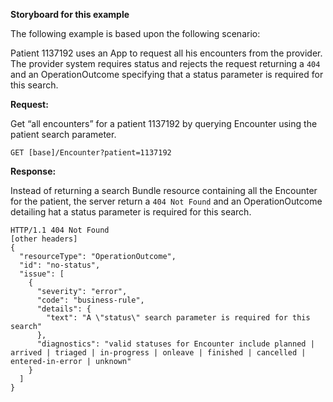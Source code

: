 
**Storyboard for this example**

The following example is based upon the following scenario:

Patient 1137192 uses an App to request all his encounters from the provider. The provider system requires status and rejects the request returning a `404` and an OperationOutcome specifying that a status parameter is required for this search.

**Request:**

Get “all encounters” for a patient 1137192 by querying Encounter using the patient search parameter.

    GET [base]/Encounter?patient=1137192

**Response:**

Instead of returning a search Bundle resource containing all the Encounter for the patient, the server return a `404 Not Found` and an OperationOutcome detailing hat a status parameter is required for this search.

    HTTP/1.1 404 Not Found
    [other headers]
    {
      "resourceType": "OperationOutcome",
      "id": "no-status",
      "issue": [
        {
          "severity": "error",
          "code": "business-rule",
          "details": {
            "text": "A \"status\" search parameter is required for this search"
          },
          "diagnostics": "valid statuses for Encounter include planned | arrived | triaged | in-progress | onleave | finished | cancelled | entered-in-error | unknown"
        }
      ]
    }
